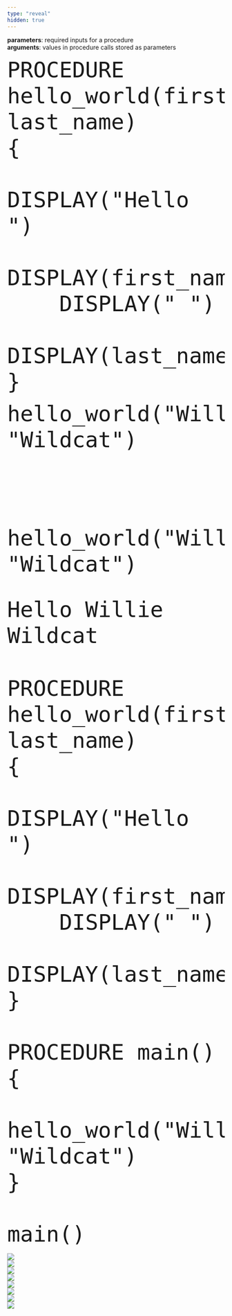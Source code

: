 ```yaml
---
type: "reveal"
hidden: true
---
```

<section>
    <b>parameters</b>: required inputs for a procedure<br>
    <b>arguments</b>: values in procedure calls stored as parameters
</section>
<section>
    <pre><code style="font-size: 50px; line-height: 60px" class="language-plaintext stretch">PROCEDURE hello_world(first_name, last_name)
{
    DISPLAY("Hello ")
    DISPLAY(first_name)
    DISPLAY(" ")
    DISPLAY(last_name)
}</code></pre>
</section>
<section>
    <pre><code style="font-size: 50px; line-height: 60px" class="language-plaintext">hello_world("Willie", "Wildcat")</code></pre>
    <br>
    <pre><code style="font-size: 50px; line-height: 60px" class="language-plaintext"> </code></pre>
    <br>
    <br>
</section>
<section>
    <pre><code style="font-size: 50px; line-height: 60px" class="language-plaintext">hello_world("Willie", "Wildcat")</code></pre>
    <br>
    <pre><code style="font-size: 50px; line-height: 60px" class="language-plaintext">Hello Willie Wildcat</code></pre>
    <br>
    <br>
</section>
<section>
    <pre><code style="font-size: 50px; line-height: 60px" class="language-plaintext stretch">PROCEDURE hello_world(first_name, last_name)
{
    DISPLAY("Hello ")
    DISPLAY(first_name)
    DISPLAY(" ")
    DISPLAY(last_name)
}<br>
PROCEDURE main()
{
    hello_world("Willie", "Wildcat")
}<br>
main()</code></pre>
</section>
<section>
	<img class="stretch plain" src="/cc110/images/lab2/trace5_1.png">
</section>
<section>
	<img class="stretch plain" src="/cc110/images/lab2/trace5_5.png">
</section>
<section>
	<img class="stretch plain" src="/cc110/images/lab2/trace5_6.png">
</section>
<section>
	<img class="stretch plain" src="/cc110/images/lab2/trace5_7.png">
</section>
<section>
	<img class="stretch plain" src="/cc110/images/lab2/trace5_8.png">
</section>
<section>
	<img class="stretch plain" src="/cc110/images/lab2/trace5_14.png">
</section>
<section>
	<img class="stretch plain" src="/cc110/images/lab2/trace5_15.png">
</section>
<section>
	<img class="stretch plain" src="/cc110/images/lab2/trace5.gif">
</section>
